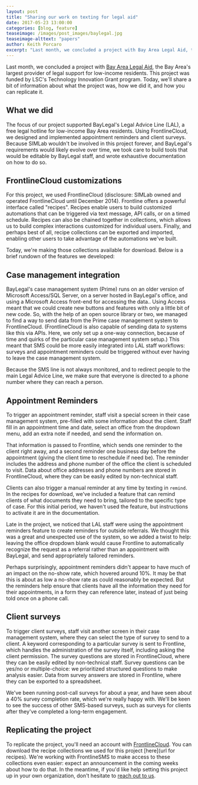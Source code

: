 ```yaml
---
layout: post
title: "Sharing our work on texting for legal aid"
date: 2017-05-23 13:00:00
categories: [blog, feature]
teaseimage: /images/post_images/baylegal.jpg
teaseimage-alttext: "papers"
author: Keith Porcaro
excerpt: "Last month, we concluded a project with Bay Area Legal Aid, the Bay Area's largest provider of legal support for low-income residents. This project was funded by LSC's Technology Innovation Grant program. Today, we'll share a bit of information about what the project was, how we did it, and how you can replicate it."
---
```

Last month, we concluded a project with [Bay Area Legal Aid](https://baylegal.org/), the Bay Area's largest provider of legal support for low-income residents. This project was funded by LSC's Technology Innovation Grant program. Today, we'll share a bit of information about what the project was, how we did it, and how you can replicate it.

## What we did
The focus of our project supported BayLegal's Legal Advice Line (LAL), a free legal hotline for low-income Bay Area residents. Using FrontlineCloud, we designed and implemented appointment reminders and client surveys. Because SIMLab wouldn't be involved in this project forever, and BayLegal's requirements would likely evolve over time, we took care to build tools that would be editable by BayLegal staff, and wrote exhaustive documentation on how to do so.

## FrontlineCloud customizations
For this project, we used FrontlineCloud (disclosure: SIMLab owned and operated FrontlineCloud until December 2014). Frontline offers a powerful interface called "recipes". Recipes enable users to build customized automations that can be triggered via text message, API calls, or on a timed schedule. Recipes can also be chained together in collections, which allows us to build complex interactions customized for individual users. Finally, and perhaps best of all, recipe collections can be exported and imported, enabling other users to take advantage of the automations we've built. 

Today, we're making those collections available for download. Below is a brief rundown of the features we developed:

## Case management integration
BayLegal's case management system (Prime) runs on an older version of Microsoft Access/SQL Server, on a server hosted in BayLegal's office, and using a Microsoft Access front-end for accessing the data..  Using Access meant that we could create new buttons and features with only a little bit of new code. So, with the help of an open source library or two, we managed to find a way to send data from the Prime case management system to FrontlineCloud. (FrontlineCloud is also capable of sending data *to* systems like this via APIs. Here, we only set up a one-way connection, because of time and quirks of the particular case management system setup.) This meant that SMS could be more easily integrated into LAL staff workflows: surveys and appointment reminders could be triggered without ever having to leave the case management system. 

Because the SMS line is not always monitored, and to redirect people to the main Legal Advice Line, we make sure that everyone is directed to a phone number where they can reach a person.

## Appointment Reminders
To trigger an appointment reminder, staff visit a special screen in their case management system, pre-filled with some information about the client. Staff fill in an appointment time and date, select an office from the dropdown menu, add an extra note if needed, and send the information on.

That information is passed to Frontline, which sends one reminder to the client right away, and a second reminder one business day before the appointment (giving the client time to reschedule if need be). The reminder includes the address and phone number of the office the client is scheduled to visit. Data about office addresses and phone numbers are stored in FrontlineCloud, where they can be easily edited by non-technical staff. 

Clients can also trigger a manual reminder at any time by texting in `remind`. In the recipes for download, we've included a feature that can remind clients of what documents they need to bring, tailored to the specific type of case. For this initial period, we haven't used the feature, but instructions to activate it are in the documentation.

Late in the project, we noticed that LAL staff were using the appointment reminders feature to create reminders for outside referrals. We thought this was a great and unexpected use of the system, so we added a twist to help: leaving the office dropdown blank would cause Frontline to automatically recognize the request as a referral rather than an appointment with BayLegal, and send appropriately tailored reminders.

Perhaps surprisingly, appointment reminders didn't appear to have much of an impact on the no-show rate, which hovered around 10%. It may be that this is about as low a no-show rate as could reasonably be expected. But the reminders help ensure that clients have all the information they need for their appointments, in a form they can reference later, instead of just being told once on a phone call.

## Client surveys
To trigger client surveys, staff visit another screen in their case management system, where they can select the type of survey to send to a client. A keyword corresponding to a particular survey is sent to Frontline, which handles the administration of the survey itself, including asking the client permission. The survey questions are stored in FrontlineCloud, where they can be easily edited by non-technical staff. Survey questions can be yes/no or multiple-choice: we prioritized structured questions to make analysis easier. Data from survey answers are stored in Frontline, where they can be exported to a spreadsheet. 

We've been running post-call surveys for about a year, and have seen about a 40% survey completion rate, which we're really happy with. We'll be keen to see the success of other SMS-based surveys, such as surveys for clients after they've completed a long-term engagement. 

## Replicating the project
To replicate the project, you'll need an account with [FrontlineCloud](http://cloud.frontlinesms.com). You can download the recipe collections we used for this project [here](url for recipes). We're working with FrontlineSMS to make access to these collections even easier: expect an announcement in the coming weeks about how to do that. In the meantime, if you'd like help setting this project up in your own organization, don't hesitate to [reach out to us](mailto:hello@simlab.org).